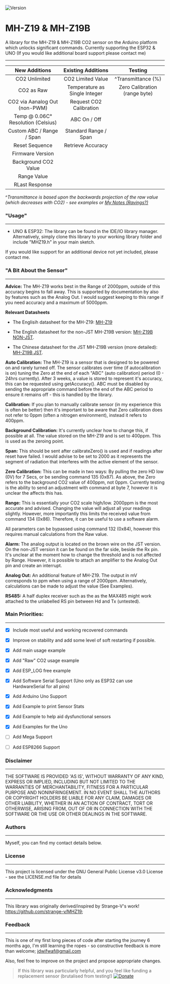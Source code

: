 ![Version](https://img.shields.io/badge/Version-v1.2.2-green.svg)

# MH-Z19 & MH-Z19B

A library for the MH-Z19 & MH-Z19B CO2 sensor on the Arduino platform which unlocks significant commands. Currently supporting the ESP32 & UNO (If you would like additional board support please contact me)

---

|            New Additions            |         Existing Additions    |          Testing                  |
|              :---:                  |              :---:            |          :---:                    |
| CO2 Unlimited                       |   CO2 Limited Value           |     ^Transmittance (%)            |
| CO2 as Raw                          | Temperature as Single Integer |  Zero Calibration (range byte)    |
| CO2 via Aanalog Out (non-PWM)       | Request CO2 Calibration       |
| Temp @ 0.06C° Resolution (Celsius)  | ABC On / Off                  |
| Custom ABC / Range / Span           | Standard Range / Span         |
| Reset Sequence                      | Retrieve Accuracy             |
| Firmware Version                    |                               |
| Background CO2 Value                |                               |
| Range Value                         |                               |
| RLast Response                      |                               |

^*Transmittance is based upon the backwards projection of the raw value (which decreases with CO2) - see examples or [My Notes (Ravings?)](https://myopenacuk-my.sharepoint.com/:x:/g/personal/jsd328_my_open_ac_uk/EbJQ1brh7K5CtMFkKN1b8GEBMxIFYk8AMesjk0zOtvYyGg?e=6FhMvV)*

### "Usage"
---

* UNO & ESP32: The library can be found in the IDE/IO library manager. Alternatively, simply clone this library to your working library folder and include "MHZ19.h" in your main sketch.

If you would like support for an additional device not yet included, please contact me.

### "A Bit About the Sensor"
---
**Advice:** The MH-Z19 works best in the Range of 2000ppm, outside of this accuracy begins to fall away. This is supported by documentation by also by features such as the Analog Out. I would suggest keeping to this range if you need accuracy and a maximum of 5000ppm.

**Relevant Datasheets**

* The Englisih datasheet for the MH-Z19: [MH-Z19](https://www.winsen-sensor.com/d/files/PDF/Infrared%20Gas%20Sensor/NDIR%20CO2%20SENSOR/MH-Z19%20CO2%20Ver1.0.pdf)

* The English datasheet for the non-JST MH-Z19B version: [MH-Z19B NON-JST](https://www.winsen-sensor.com/d/files/infrared-gas-sensor/mh-z19b-co2-ver1_0.pdf). 

* The Chinese datasheet for the JST MH-Z19B version (more detailed): [MH-Z19B JST](https://datasheet.lcsc.com/szlcsc/1901021600_Zhengzhou-Winsen-Elec-Tech-MH-Z19_C242514.pdf).

**Auto Calibration:** 
The MH-Z19 is a sensor that is designed to be powered on and rarely turned off. The sensor calibrates over time (if autocalibration is on) tuning the Zero at the end of each "ABC" (auto calibration) period (0 - 24hrs currently). After 3 weeks, a value is stored to represent it's accuracy, this can be requested using getAccuracy(). ABC must be disabled by sending the appropriate command before the end of the ABC period to ensure it remains off - this is handled by the library.

**Calibration:**
If you plan to manually calibrate sensor (in my experience this is often be better) then it's important to be aware that Zero calibration does not refer to 0ppm (often a nitrogen environment), instead it refers to 400ppm.

**Background Calibration:** It's currently unclear how to change  this, if possible at all. The value stored on the MH-Z19 and is set to 400ppm. This is used as the zeroing point.

**Span:** This should be sent after calibrateZero() is used and if readings after reset have failed. I would advise to be set to 2000 as it represents the segment of radiation that interferes with the active element of the sensor. 

**Zero Calibration:** This can be made in two ways: By pulling the zero HD low (0V) for 7 Secs, or be sending command 135 (0x87). As above, the Zero refers to the background CO2 value of 400ppm, not 0ppm. Currently testing is the ability to send an adjustment with command at byte 7, however it is unclear the affects this has.

**Range:** This is essentially your CO2 scale high/low. 2000ppm is the most accurate and advised. Changing the value will adjust all your readings slightly. However, more importantly this limits the received value from command 134 (0x86). Therefore, it can be useful to use a software alarm. 

All parameters can be bypassed using command 132 (0x84), however this requires manual calculations from the Raw value.

**Alarm:** The analog output is located on the brown wire on the JST version. On the non-JST version it can be found on the far side, beside the Rx pin. It's unclear at the moment how to change the threshold and is not affected by Range. However, it is possible to attach an amplifier to the Analog Out pin and create an interrupt.

**Analog Out:** An additional feature of MH-Z19. The output in mV corresponds to ppm when using a range of 2000ppm. Alternatively, calculations can be made to adjust the value (See Examples).

**RS485:** A half duplex receiver such as the as the MAX485 might work attached to the unlabelled RS pin between Hd and Tx (untested).

### Main Priorities:
---

- [x] Include most useful and working recovered commands

- [x] Improve on stability and add some level of soft restarting if possible.

- [X] Add main usage example

- [x] Add "Raw" CO2 usage example

- [x] Add ESP_LOG free example 

- [x] Add Software Serial Support (Uno only as ESP32 can use HardwareSerial for all pins)

- [x] Add Arduino Uno Support

- [x] Add Example to print Sensor Stats

- [x] Add Example to help aid dysfunctional sensors

- [x] Add Examples for the Uno

- [ ] Add Mega Support

- [ ] Add ESP8266 Support

### Disclaimer
---
THE SOFTWARE IS PROVIDED 'AS IS', WITHOUT WARRANTY OF ANY KIND, EXPRESS OR IMPLIED, INCLUDING BUT NOT LIMITED TO THE WARRANTIES OF MERCHANTABILITY, FITNESS FOR A PARTICULAR PURPOSE AND NONINFRINGEMENT. IN NO EVENT SHALL THE AUTHORS OR COPYRIGHT HOLDERS BE LIABLE FOR ANY CLAIM, DAMAGES OR OTHER LIABILITY, WHETHER IN AN ACTION OF CONTRACT, TORT OR OTHERWISE, ARISING FROM, OUT OF OR IN CONNECTION WITH THE SOFTWARE OR THE USE OR OTHER DEALINGS IN THE SOFTWARE.

### Authors
---
Myself, you can find my contact details below.

### License
---
This project is licensed under the GNU General Public License v3.0 License - see the LICENSE.md file for details

### Acknowledgments
----
This library was originally derived/inspired by Strange-V's work! https://github.com/strange-v/MHZ19;

### Feedback
---
This is one of my first long pieces of code after starting the journey 6 months ago, I'm still learning the ropes - so constructive feedback is more than welcome; jdwifwaf@gmail.com

Also, feel free to improve on the project and propose appropriate changes.

>If this library was particularly helpful, and you feel like funding a replacement sensor (brutalised from testing!) [![Donate](https://img.shields.io/badge/Donate-PayPal-blue.svg?style=flat-square&logo=appveyor)](https://www.paypal.com/cgi-bin/webscr?cmd=_s-xclick&hosted_button_id=9MJYH22A92LWG&source=url)
